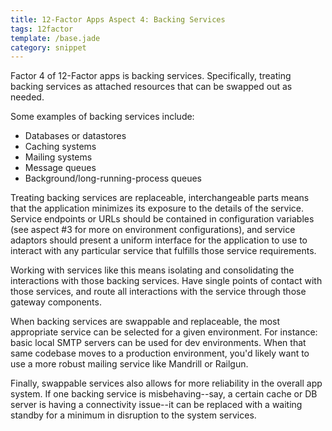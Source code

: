 ```yaml
---
title: 12-Factor Apps Aspect 4: Backing Services
tags: 12factor
template: /base.jade
category: snippet
---
```


Factor 4 of 12-Factor apps is backing services. Specifically, treating backing services as attached resources that can be swapped out as needed.

Some examples of backing services include:

* Databases or datastores
* Caching systems
* Mailing systems
* Message queues
* Background/long-running-process queues

Treating backing services are replaceable, interchangeable parts means that the application minimizes its exposure to the details of the service. Service endpoints or URLs should be contained in configuration variables (see aspect #3 for more on environment configurations), and service adaptors should present a uniform interface for the application to use to interact with any particular service that fulfills those service requirements.

Working with services like this means isolating and consolidating the interactions with those backing services. Have single points of contact with those services, and route all interactions with the service through those gateway components.

When backing services are swappable and replaceable, the most appropriate service can be selected for a given environment. For instance: basic local SMTP servers can be used for dev environments. When that same codebase moves to a production environment, you'd likely want to use a more robust mailing service like Mandrill or Railgun.

Finally, swappable services also allows for more reliability in the overall app system. If one backing service is misbehaving--say, a certain cache or DB server is having a connectivity issue--it can be replaced with a waiting standby for a minimum in disruption to the system services.
